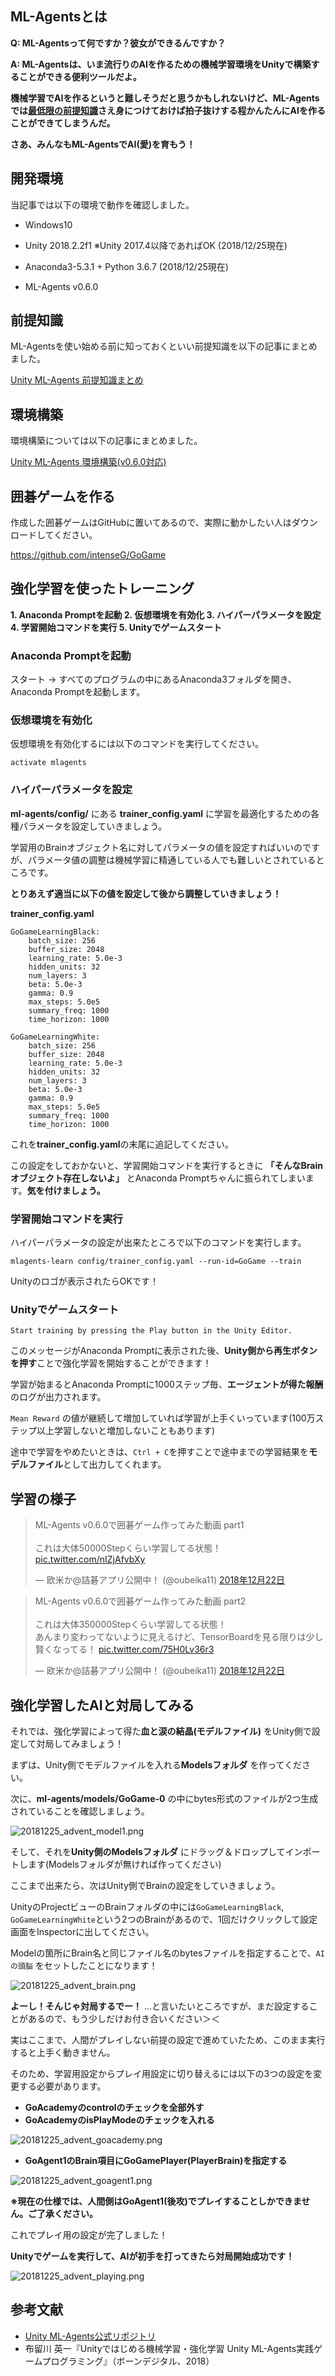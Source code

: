 ## **ML-Agentsとは**
**Q: ML-Agentsって何ですか？彼女ができるんですか？**

**A: ML-Agentsは、いま流行りのAIを作るための機械学習環境をUnityで構築することができる便利ツールだよ。**

**機械学習でAIを作るというと難しそうだと思うかもしれないけど、ML-Agentsでは[最低限の前提知識](https://qiita.com/intenseG/items/e394aae753a15c3e857c)さえ身につけておけば拍子抜けする程かんたんにAIを作ることができてしまうんだ。**

**さあ、みんなもML-AgentsでAI(愛)を育もう！**

## **開発環境**
当記事では以下の環境で動作を確認しました。

- Windows10

- Unity 2018.2.2f1 ※Unity 2017.4以降であればOK (2018/12/25現在)

- Anaconda3-5.3.1 + Python 3.6.7 (2018/12/25現在)

- ML-Agents v0.6.0

## **前提知識**
ML-Agentsを使い始める前に知っておくといい前提知識を以下の記事にまとめました。

[Unity ML-Agents 前提知識まとめ](https://qiita.com/intenseG/items/e394aae753a15c3e857c)

## **環境構築**
環境構築については以下の記事にまとめました。

[Unity ML-Agents 環境構築(v0.6.0対応)](https://qiita.com/intenseG/items/2e4531c711fb962d0d69)

## **囲碁ゲームを作る**
作成した囲碁ゲームはGitHubに置いてあるので、実際に動かしたい人はダウンロードしてください。

https://github.com/intenseG/GoGame

## **強化学習を使ったトレーニング**

**1. Anaconda Promptを起動
2. 仮想環境を有効化
3. ハイパーパラメータを設定
4. 学習開始コマンドを実行
5. Unityでゲームスタート**

### **Anaconda Promptを起動**

スタート -> すべてのプログラムの中にあるAnaconda3フォルダを開き、Anaconda Promptを起動します。

### **仮想環境を有効化**

仮想環境を有効化するには以下のコマンドを実行してください。

```
activate mlagents
```

### **ハイパーパラメータを設定**

**ml-agents/config/** にある **trainer_config.yaml** に学習を最適化するための各種パラメータを設定していきましょう。

学習用のBrainオブジェクト名に対してパラメータの値を設定すればいいのですが、パラメータ値の調整は機械学習に精通している人でも難しいとされているところです。

**とりあえず適当に以下の値を設定して後から調整していきましょう！**

**trainer_config.yaml**

```
GoGameLearningBlack:
    batch_size: 256
    buffer_size: 2048
    learning_rate: 5.0e-3
    hidden_units: 32
    num_layers: 3
    beta: 5.0e-3
    gamma: 0.9
    max_steps: 5.0e5
    summary_freq: 1000
    time_horizon: 1000

GoGameLearningWhite:
    batch_size: 256
    buffer_size: 2048
    learning_rate: 5.0e-3
    hidden_units: 32
    num_layers: 3
    beta: 5.0e-3
    gamma: 0.9
    max_steps: 5.0e5
    summary_freq: 1000
    time_horizon: 1000
```

これを**trainer_config.yaml**の末尾に追記してください。

この設定をしておかないと、学習開始コマンドを実行するときに **「そんなBrainオブジェクト存在しないよ」** とAnaconda Promptちゃんに振られてしまいます。**気を付けましょう。**

### **学習開始コマンドを実行**

ハイパーパラメータの設定が出来たところで以下のコマンドを実行します。

```
mlagents-learn config/trainer_config.yaml --run-id=GoGame --train
```

Unityのロゴが表示されたらOKです！

### **Unityでゲームスタート**

```
Start training by pressing the Play button in the Unity Editor.
```

このメッセージがAnaconda Promptに表示された後、**Unity側から再生ボタンを押す**ことで強化学習を開始することができます！

学習が始まるとAnaconda Promptに1000ステップ毎、**エージェントが得た報酬**のログが出力されます。

```Mean Reward``` の値が継続して増加していれば学習が上手くいっています(100万ステップ以上学習しないと増加しないこともあります)

途中で学習をやめたいときは、```Ctrl + C```を押すことで途中までの学習結果を**モデルファイル**として出力してくれます。

## **学習の様子**

<blockquote class="twitter-tweet" data-lang="ja"><p lang="ja" dir="ltr">ML-Agents v0.6.0で囲碁ゲーム作ってみた動画 part1<br><br>これは大体50000Stepくらい学習してる状態！ <a href="https://t.co/nIZjAfvbXy">pic.twitter.com/nIZjAfvbXy</a></p>&mdash; 欧米か@詰碁アプリ公開中！ (@oubeika11) <a href="https://twitter.com/oubeika11/status/1076451036263415808?ref_src=twsrc%5Etfw">2018年12月22日</a></blockquote>
<script async src="https://platform.twitter.com/widgets.js" charset="utf-8"></script>

<blockquote class="twitter-tweet" data-lang="ja"><p lang="ja" dir="ltr">ML-Agents v0.6.0で囲碁ゲーム作ってみた動画 part2<br><br>これは大体350000Stepくらい学習してる状態！<br>あんまり変わってないように見えるけど、TensorBoardを見る限りは少し賢くなってる！ <a href="https://t.co/75H0Lv36r3">pic.twitter.com/75H0Lv36r3</a></p>&mdash; 欧米か@詰碁アプリ公開中！ (@oubeika11) <a href="https://twitter.com/oubeika11/status/1076451504637108224?ref_src=twsrc%5Etfw">2018年12月22日</a></blockquote>
<script async src="https://platform.twitter.com/widgets.js" charset="utf-8"></script>

## **強化学習したAIと対局してみる**
それでは、強化学習によって得た**血と涙の結晶(モデルファイル)** をUnity側で設定して対局してみましょう！

まずは、Unity側でモデルファイルを入れる**Modelsフォルダ** を作ってください。

次に、**ml-agents/models/GoGame-0** の中にbytes形式のファイルが2つ生成されていることを確認しましょう。

![20181225_advent_model1.png](https://qiita-image-store.s3.amazonaws.com/0/228364/18dcaa62-21a9-e86a-c032-7203192ba22a.png)

そして、それを**Unity側のModelsフォルダ** にドラッグ＆ドロップしてインポートします(Modelsフォルダが無ければ作ってください)

ここまで出来たら、次はUnity側でBrainの設定をしていきましょう。

UnityのProjectビューのBrainフォルダの中には```GoGameLearningBlack```, ```GoGameLearningWhite```という2つのBrainがあるので、1回だけクリックして設定画面をInspectorに出してください。

Modelの箇所にBrain名と同じファイル名のbytesファイルを指定することで、```AIの頭脳``` をセットしたことになります！

![20181225_advent_brain.png](https://qiita-image-store.s3.amazonaws.com/0/228364/14cfd8fe-06d4-a7ca-d09a-7c3549c3a929.png)

**よーし！そんじゃ対局するでー！** ...と言いたいところですが、まだ設定することがあるので、もう少しだけお付き合いください＞＜

実はここまで、人間がプレイしない前提の設定で進めていたため、このまま実行すると上手く動きません。

そのため、学習用設定からプレイ用設定に切り替えるには以下の3つの設定を変更する必要があります。

- **GoAcademyのcontrolのチェックを全部外す**
- **GoAcademyのisPlayModeのチェックを入れる**

![20181225_advent_goacademy.png](https://qiita-image-store.s3.amazonaws.com/0/228364/7a88df26-acf7-15cb-bfb4-4c5bda8352a9.png)

- **GoAgent1のBrain項目にGoGamePlayer(PlayerBrain)を指定する**

![20181225_advent_goagent1.png](https://qiita-image-store.s3.amazonaws.com/0/228364/01ec086d-1801-5a7d-c077-0d967cbb8172.png)

**※現在の仕様では、人間側はGoAgent1(後攻)でプレイすることしかできません。ご了承ください。**

これでプレイ用の設定が完了しました！

**Unityでゲームを実行して、AIが初手を打ってきたら対局開始成功です！**

![20181225_advent_playing.png](https://qiita-image-store.s3.amazonaws.com/0/228364/6e27f979-53c7-c920-3cdb-2a0bcd90b3c0.png)

## **参考文献**

- [Unity ML-Agents公式リポジトリ](https://github.com/Unity-Technologies/ml-agents/tree/master/docs)
- 布留川 英一『Unityではじめる機械学習・強化学習 Unity ML-Agents実践ゲームプログラミング』（ボーンデジタル、2018）